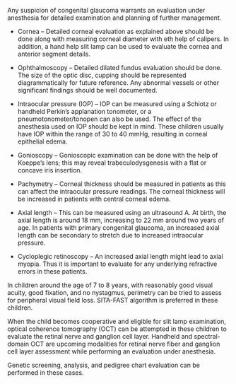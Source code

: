 Any suspicion of congenital glaucoma warrants an evaluation under anesthesia for detailed examination and planning of further management.

- Cornea – Detailed corneal evaluation as explained above should be done along with measuring corneal diameter with eth help of calipers. In addition, a hand help slit lamp can be used to evaluate the cornea and anterior segment details.

- Ophthalmoscopy – Detailed dilated fundus evaluation should be done. The size of the optic disc, cupping should be represented diagrammatically for future reference. Any abnormal vessels or other significant findings should be well documented.

- Intraocular pressure (IOP) – IOP can be measured using a Schiotz or handheld Perkin’s applanation tonometer, or a pneumotonometer/tonopen can also be used. The effect of the anesthesia used on IOP should be kept in mind. These children usually have IOP within the range of 30 to 40 mmHg, resulting in corneal epithelial edema.

- Gonioscopy – Gonioscopic examination can be done with the help of Koeppe’s lens; this may reveal trabeculodysgenesis with a flat or concave iris insertion.

- Pachymetry – Corneal thickness should be measured in patients as this can affect the intraocular pressure readings. The corneal thickness will be increased in patients with central corneal edema.

- Axial length – This can be measured using an ultrasound A. At birth, the axial length is around 18 mm, increasing to 22 mm around two years of age. In patients with primary congenital glaucoma, an increased axial length can be secondary to stretch due to increased intraocular pressure.

- Cycloplegic retinoscopy – An increased axial length might lead to axial myopia. Thus it is important to evaluate for any underlying refractive errors in these patients.

In children around the age of 7 to 8 years, with reasonably good visual acuity, good fixation, and no nystagmus, perimetry can be tried to assess for peripheral visual field loss. SITA-FAST algorithm is preferred in these children.

When the child becomes cooperative and eligible for slit lamp examination, optical coherence tomography (OCT) can be attempted in these children to evaluate the retinal nerve and ganglion cell layer. Handheld and spectral-domain OCT are upcoming modalities for retinal nerve fiber and ganglion cell layer assessment while performing an evaluation under anesthesia.

Genetic screening, analysis, and pedigree chart evaluation can be performed in these cases.